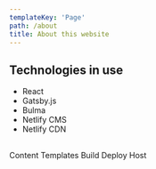 ```yaml
---
templateKey: 'Page'
path: /about
title: About this website
---
```


## Technologies in use
- React
- Gatsby.js
- Bulma
- Netlify CMS
- Netlify CDN

## 

Content
Templates
Build
Deploy
Host